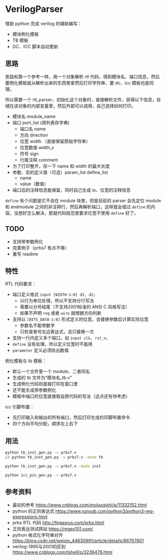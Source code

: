 # VerilogParser

借助 python 完成 verilog 的辅助编写：

- 模块例化模板
- TB 模板
- DC、ICC 脚本自动更新

## 思路

思路和第一个参考一样，用一个对象解析 rtl 代码，得到模块名、端口信息，然后要例化模板就从解析出来的东西里拿然后打印字符串、要 dc、icc 模板也是同理。

所以需要一个 rtl_parser，初始化这个对象时，直接解析文件，获得以下信息，存储在该对象的内部变量里，然后外部可以调用，自己选择如何打印。

- 模块名 module_name
- 端口 port_list (用列表存字典)
  - 端口名 name
  - 方向 direction
  - 位宽 width （直接保留原始字符串）
  - 位宽数值 width_v
  - 符号 sign
  - 行尾注释 comment
- 为了打印整齐，存一下 name 和 width 的最大长度
- 参数、宏的定义值（可选）param_list define_list
  - name
  - value（数值）
- 端口后的注释信息能保留，同时自己生成 io、位宽的注释信息

`define` 有个问题是它不会在 module 块里，但是目前的 parser 会先定位 module 和 endmodule 之间的非注释行，然后再解析端口，这样就会错过 `define` 的内容。没想好怎么解决，那就代码规范里要求位宽不使用 `define` 好了。

## TODO

- 支持带参数例化
- 完善例子（prbs7 有点不够）
- 重写 readme

## 特性

RTL 代码要求：

- 端口定义格式 `input [WIDTH-1:0] d1, d2;`
  - 以行为单位处理，所以不支持分行写法
  - 需要以分号结尾（不支持2001标准的 ANSI C 风格写法）
  - 如果不声明 `reg` 或者 `wire` 就根据方向判断
- 支持以 `[BITS_DATA-1:0]` 形式定义的位宽，会替换参数后计算实际位宽
  - 参数名不能带数字
  - 只检查冒号左边表达式，且只替换一次
- 支持一行内定义多个端口，如 `input clk, rst_n;`
- `define` 没有处理，所以定义位宽时不能用
- `parameter` 定义必须给出数值

例化模板与 tb 模板：

- 默认一个文件里一个 module，二者同名
- 生成的 tb 文件为“模块名_tb.v”
- 生成例化代码则直接打印在窗口里
- 还不能生成带参数例化
- 模板中端口的位宽直接取自原代码的写法（这点还有待考虑）

icc 引脚布置：

- 先打印输入和输出的所有端口，然后打印生成的印脚布置命令
- 四个方向平均分配，顺序左上右下

## 用法

```bash
python tb_inst_gen.py -v prbs7.v
// python tb_inst_gen.py -v prbs7.v -mode tb

python tb_inst_gen.py -v prbs7.v -mode inst

python icc_pin_gen.py -v prbs7.v
```

## 参考资料

- 最初的参考 <https://www.cnblogs.com/moluoqishi/p/11332152.html>
- python 的正则表达式 <https://www.runoob.com/python3/python3-reg-expressions.html>
- prbs RTL 代码 <http://fpgasrus.com/prbs.html>
- 正则表达测试网站 <https://regex101.com/>
- python 格式化字符串对齐 <https://blog.csdn.net/weixin_44630991/article/details/86767601>
- verilog-1995与2001的区别 <https://www.cnblogs.com/tshell/p/3236476.html>
